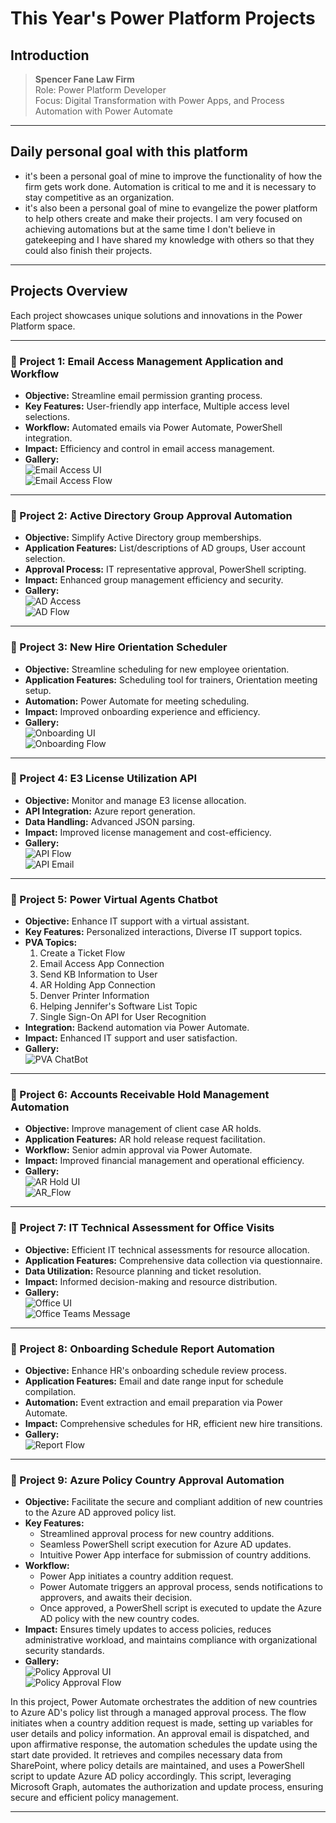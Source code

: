 # This Year's Power Platform Projects 

## Introduction
> **Spencer Fane Law Firm**  
> Role: Power Platform Developer  
> Focus: Digital Transformation with Power Apps, and Process Automation with Power Automate

---

## Daily personal goal with this platform
- it's been a personal goal of mine to improve the functionality of how the firm gets work done. Automation is critical to me and it is necessary to stay competitive as an organization.
- it's also been a personal goal of mine to evangelize the power platform to help others create and make their projects. I am very focused on achieving automations but at the same time I don't believe in gatekeeping and I have shared my knowledge with others so that they could also finish their projects.

---

## Projects Overview
Each project showcases unique solutions and innovations in the Power Platform space.

---

### 🌟 Project 1: Email Access Management Application and Workflow
- **Objective:** Streamline email permission granting process.
- **Key Features:** User-friendly app interface, Multiple access level selections.
- **Workflow:** Automated emails via Power Automate, PowerShell integration.
- **Impact:** Efficiency and control in email access management.
- **Gallery:**  
  ![Email Access UI](/Images/1EmailAccessUI.png)  
  ![Email Access Flow](/Images/EmailAccessFlow.png)

---

### 🌟 Project 2: Active Directory Group Approval Automation
- **Objective:** Simplify Active Directory group memberships.
- **Application Features:** List/descriptions of AD groups, User account selection.
- **Approval Process:** IT representative approval, PowerShell scripting.
- **Impact:** Enhanced group management efficiency and security.
- **Gallery:**  
  ![AD Access](/Images/AD_UI.png)  
  ![AD Flow](/Images/AD_Flow.png)

---

### 🌟 Project 3: New Hire Orientation Scheduler
- **Objective:** Streamline scheduling for new employee orientation.
- **Application Features:** Scheduling tool for trainers, Orientation meeting setup.
- **Automation:** Power Automate for meeting scheduling.
- **Impact:** Improved onboarding experience and efficiency.
- **Gallery:**  
  ![Onboarding UI](/Images/OnboardUI.png)  
  ![Onboarding Flow](/Images/OnboardFlow.png)

---

### 🌟 Project 4: E3 License Utilization API
- **Objective:** Monitor and manage E3 license allocation.
- **API Integration:** Azure report generation.
- **Data Handling:** Advanced JSON parsing.
- **Impact:** Improved license management and cost-efficiency.
- **Gallery:**  
  ![API Flow](/Images/API_Flow.png)  
  ![API Email](/Images/API_Email.png)

---

### 🌟 Project 5: Power Virtual Agents Chatbot
- **Objective:** Enhance IT support with a virtual assistant.
- **Key Features:** Personalized interactions, Diverse IT support topics.
- **PVA Topics:**
  1. Create a Ticket Flow
  2. Email Access App Connection
  3. Send KB Information to User
  4. AR Holding App Connection
  5. Denver Printer Information
  6. Helping Jennifer's Software List Topic
  7. Single Sign-On API for User Recognition
- **Integration:** Backend automation via Power Automate.
- **Impact:** Enhanced IT support and user satisfaction.
- **Gallery:**  
  ![PVA ChatBot](/Images/ChatBot.png)

---

### 🌟 Project 6: Accounts Receivable Hold Management Automation
- **Objective:** Improve management of client case AR holds.
- **Application Features:** AR hold release request facilitation.
- **Workflow:** Senior admin approval via Power Automate.
- **Impact:** Improved financial management and operational efficiency.
- **Gallery:**  
  ![AR Hold UI](/Images/AR_UI.png)  
  ![AR_Flow](/Images/AR_Flow.png)

---

### 🌟 Project 7: IT Technical Assessment for Office Visits
- **Objective:** Efficient IT technical assessments for resource allocation.
- **Application Features:** Comprehensive data collection via questionnaire.
- **Data Utilization:** Resource planning and ticket resolution.
- **Impact:** Informed decision-making and resource distribution.
- **Gallery:**  
  ![Office UI](/Images/Office_UI.png)  
  ![Office Teams Message](/Images/Office_Message.png)

---

### 🌟 Project 8: Onboarding Schedule Report Automation
- **Objective:** Enhance HR's onboarding schedule review process.
- **Application Features:** Email and date range input for schedule compilation.
- **Automation:** Event extraction and email preparation via Power Automate.
- **Impact:** Comprehensive schedules for HR, efficient new hire transitions.
- **Gallery:**  
  ![Report Flow](/Images/GRAB_Flow.png)

---

### 🌟 Project 9: Azure Policy Country Approval Automation

- **Objective:** Facilitate the secure and compliant addition of new countries to the Azure AD approved policy list.
- **Key Features:** 
  - Streamlined approval process for new country additions.
  - Seamless PowerShell script execution for Azure AD updates.
  - Intuitive Power App interface for submission of country additions.
- **Workflow:** 
  - Power App initiates a country addition request.
  - Power Automate triggers an approval process, sends notifications to approvers, and awaits their decision.
  - Once approved, a PowerShell script is executed to update the Azure AD policy with the new country codes.
- **Impact:** Ensures timely updates to access policies, reduces administrative workload, and maintains compliance with organizational security standards.
- **Gallery:**  
  ![Policy Approval UI](/Images/LocationApprovalUI.png)  
  ![Policy Approval Flow](/Images/LocationApprovalFlow.png)

In this project, Power Automate orchestrates the addition of new countries to Azure AD's policy list through a managed approval process. The flow initiates when a country addition request is made, setting up variables for user details and policy information. An approval email is dispatched, and upon affirmative response, the automation schedules the update using the start date provided. It retrieves and compiles necessary data from SharePoint, where policy details are maintained, and uses a PowerShell script to update Azure AD policy accordingly. This script, leveraging Microsoft Graph, automates the authorization and update process, ensuring secure and efficient policy management.

---
